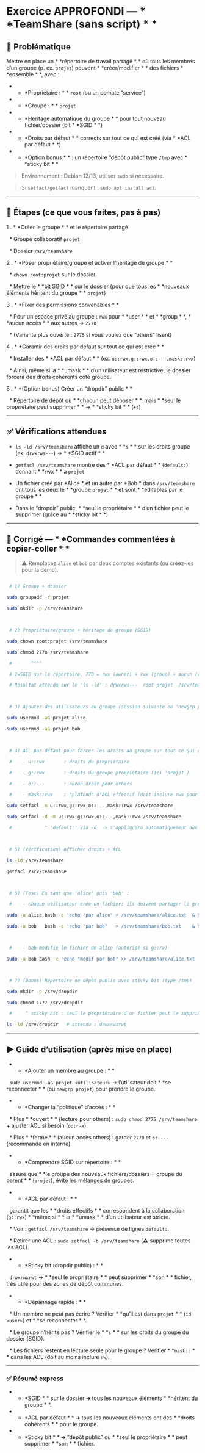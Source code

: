  # Exercice APPROFONDI —  * *TeamShare (sans script) * *



 ## 🎯 Problématique



Mettre en place un  * *répertoire de travail partagé * * où tous les membres d’un groupe (p. ex. `projet`) peuvent  * *créer/modifier * * des fichiers  * *ensemble * *, avec :



 *  * *Propriétaire : * * `root` (ou un compte “service”)

 *  * *Groupe : * * `projet`

 *  * *Héritage automatique du groupe * * pour tout nouveau fichier/dossier (bit  * *SGID * *)

 *  * *Droits par défaut * * corrects sur tout ce qui est créé (via  * *ACL par défaut * *)

 *  * *Option bonus * * : un répertoire “dépôt public” type `/tmp` avec  * *sticky bit * *



> Environnement : Debian 12/13, utiliser `sudo` si nécessaire.

> Si `setfacl/getfacl` manquent : `sudo apt install acl`.



---



 ## 🧭 Étapes (ce que vous faites, pas à pas)



1 .  * *Créer le groupe * * et le répertoire partagé



&nbsp;   * Groupe collaboratif `projet`

&nbsp;   * Dossier `/srv/teamshare`



2 .  * *Poser propriétaire/groupe et activer l’héritage de groupe * *



&nbsp;   * `chown root:projet` sur le dossier

&nbsp;   * Mettre le  * *bit SGID * * sur le dossier (pour que tous les  * *nouveaux éléments héritent du groupe * * `projet`)



3 .  * *Fixer des permissions convenables * *



&nbsp;   * Pour un espace privé au groupe : `rwx` pour  * *user * * et  * *group * *,  * *aucun accès * * aux autres → `2770`

&nbsp;   * (Variante plus ouverte : `2775` si vous voulez que “others” lisent)



4 .  * *Garantir des droits par défaut sur tout ce qui est créé * *



&nbsp;   * Installer des  * *ACL par défaut * * (ex. `u::rwx,g::rwx,o::---,mask::rwx`)

&nbsp;   * Ainsi, même si la  * *umask * * d’un utilisateur est restrictive, le dossier forcera des droits cohérents côté groupe.



5 .  * *(Option bonus) Créer un “dropdir” public * *



&nbsp;   * Répertoire de dépôt où  * *chacun peut déposer * *, mais  * *seul le propriétaire peut supprimer * * →  * *sticky bit * * (`+t`)



---



 ## ✅ Vérifications attendues



 * `ls -ld /srv/teamshare` affiche un `d` avec  * *`s` * * sur les droits groupe (ex. `drwxrws---`) →  * *SGID actif * *

 * `getfacl /srv/teamshare` montre des  * *ACL par défaut * * (`default:`) donnant  * *rwx * * à `projet`

 * Un fichier créé par  *Alice * et un autre par  *Bob * dans `/srv/teamshare` ont tous les deux le  * *groupe `projet` * * et sont  * *éditables par le groupe * *

 * Dans le “dropdir” public,  * *seul le propriétaire * * d’un fichier peut le supprimer (grâce au  * *sticky bit * *)



---



 ## 🧩 Corrigé —  * *Commandes commentées à copier-coller * *



> ⚠️ Remplacez `alice` et `bob` par deux comptes existants (ou créez-les pour la démo).



```bash

 # 1) Groupe + dossier

sudo groupadd -f projet

sudo mkdir -p /srv/teamshare



 # 2) Propriétaire/groupe + héritage de groupe (SGID)

sudo chown root:projet /srv/teamshare

sudo chmod 2770 /srv/teamshare

 #       ^^^^

 # 2=SGID sur le répertoire, 770 = rwx (owner) + rwx (group) + aucun (others)

 # Résultat attendu sur le 'ls -ld' : drwxrws---  root projet  /srv/teamshare



 # 3) Ajouter des utilisateurs au groupe (session suivante ou 'newgrp projet' pour prendre effet)

sudo usermod -aG projet alice

sudo usermod -aG projet bob



 # 4) ACL par défaut pour forcer les droits au groupe sur tout ce qui est créé

 #    - u::rwx       : droits du propriétaire

 #    - g::rwx       : droits du groupe propriétaire (ici 'projet')

 #    - o::---       : aucun droit pour others

 #    - mask::rwx    : "plafond" d'ACL effectif (doit inclure rwx pour que g::rwx s'applique)

sudo setfacl -m u::rwx,g::rwx,o::---,mask::rwx /srv/teamshare

sudo setfacl -d -m u::rwx,g::rwx,o::---,mask::rwx /srv/teamshare

 #            ^ 'default:' via -d  -> s'appliquera automatiquement aux nouveaux fichiers/dossiers



 # 5) (Vérification) Afficher droits + ACL

ls -ld /srv/teamshare

getfacl /srv/teamshare



 # 6) (Test) En tant que 'alice' puis 'bob' :

 #    - chaque utilisateur crée un fichier; ils doivent partager le groupe 'projet' et être modifiables par l'autre

sudo -u alice bash -c 'echo "par alice" > /srv/teamshare/alice.txt  & & ls -l /srv/teamshare/alice.txt  & & getfacl /srv/teamshare/alice.txt'

sudo -u bob   bash -c 'echo "par bob"   > /srv/teamshare/bob.txt    & & ls -l /srv/teamshare/bob.txt    & & getfacl /srv/teamshare/bob.txt'



 #    - bob modifie le fichier de alice (autorisé si g::rw)

sudo -u bob bash -c 'echo "modif par bob" >> /srv/teamshare/alice.txt  & & tail -n1 /srv/teamshare/alice.txt'



 # 7) (Bonus) Répertoire de dépôt public avec sticky bit (type /tmp)

sudo mkdir -p /srv/dropdir

sudo chmod 1777 /srv/dropdir

 #     ^ sticky bit : seul le propriétaire d'un fichier peut le supprimer, même si d'autres ont write sur le répertoire

ls -ld /srv/dropdir   # attendu : drwxrwxrwt

```



---



 ## ▶️ Guide d’utilisation (après mise en place)



 *  * *Ajouter un membre au groupe : * *

&nbsp; `sudo usermod -aG projet <utilisateur>`  → l’utilisateur doit  * *se reconnecter * * (ou `newgrp projet`) pour prendre le groupe.



 *  * *Changer la “politique” d’accès : * *



&nbsp;  * Plus  * *ouvert * * (lecture pour others) : `sudo chmod 2775 /srv/teamshare` + ajuster ACL si besoin (`o::r-x`).

&nbsp;  * Plus  * *fermé * * (aucun accès others) : garder `2770` et `o::---` (recommandé en interne).



 *  * *Comprendre SGID sur répertoire : * *

&nbsp; assure que  * *le groupe des nouveaux fichiers/dossiers = groupe du parent * * (`projet`), évite les mélanges de groupes.



 *  * *ACL par défaut : * *

&nbsp; garantit que les  * *droits effectifs * * correspondent à la collaboration (`g::rwx`)  * *même si * * la  * *umask * * d’un utilisateur est stricte.



&nbsp;  * Voir : `getfacl /srv/teamshare` → présence de lignes `default:`.

&nbsp;  * Retirer une ACL : `sudo setfacl -b /srv/teamshare` (⚠️ supprime toutes les ACL).



 *  * *Sticky bit (dropdir public) : * *

&nbsp; `drwxrwxrwt` →  * *seul le propriétaire * * peut supprimer  * *son * * fichier, très utile pour des zones de dépôt communes.



 *  * *Dépannage rapide : * *



&nbsp;  * Un membre ne peut pas écrire ? Vérifier  * *qu’il est dans `projet` * * (`id <user>`) et  * *se reconnecter * *.

&nbsp;  * Le groupe n’hérite pas ? Vérifier le  * *`s` * * sur les droits du groupe du dossier (SGID).

&nbsp;  * Les fichiers restent en lecture seule pour le groupe ? Vérifier  * *`mask::` * * dans les ACL (doit au moins inclure `rw`).



---



 ### ✅ Résumé express



 *  * *SGID * * sur le dossier ➜ tous les nouveaux éléments  * *héritent du groupe * *.

 *  * *ACL par défaut * * ➜ tous les nouveaux éléments ont des  * *droits cohérents * * pour le groupe.

 *  * *Sticky bit * * ➜ “dépôt public” où  * *seul le propriétaire * * peut supprimer  * *son * * fichier.







